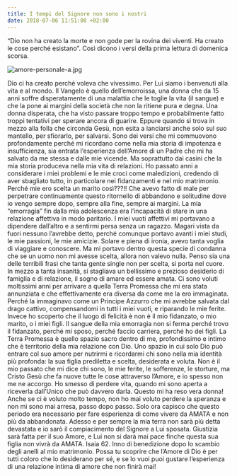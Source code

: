 ```yaml
---
title: I tempi del Signore non sono i nostri
date: 2018-07-06 11:51:00 +02:00
---
```


“Dio non ha creato la morte e non gode per la rovina dei viventi. Ha creato le cose perché esistano”. Così dicono i versi della prima lettura di domenica scorsa.

![amore-personale-a.jpg](/uploads/amore-personale-a.jpg)

 Dio ci ha creato perché voleva che vivessimo. Per Lui siamo i benvenuti alla vita e al mondo. Il Vangelo è quello dell’emorroissa, una donna che da 15 anni soffre disperatamente di una malattia che le toglie la vita (il sangue) e che la pone ai margini della società che non la ritiene pura e degna. Una donna disperata, che ha visto passare troppo tempo e probabilmente fatto troppi tentativi per sperare ancora di guarire. Eppure quando si trova in mezzo alla folla che circonda Gesù, non esita a lanciarsi anche solo sul suo mantello, per sfiorarlo, per salvarsi. 
Sono dei versi che mi commuovono profondamente perché mi ricordano come nella mia storia di impotenza e insufficienza, sia entrata l’esperienza dell’Amore di un Padre che mi ha salvato da me stessa e dalle mie vicende. Ma soprattutto dai casini che la mia storia produceva nella mia vita di relazioni. Ho passato anni a considerare i miei problemi e le mie croci come maledizioni, credendo di aver sbagliato tutto, in particolare nei fidanzamenti e nel mio matrimonio. Perché mie ero scelta un marito così???!! Che avevo fatto di male per perpetrare continuamente questo ritornello di abbandono e solitudine dove io vengo sempre dopo, sempre alla fine, sempre ai margini. La mia “emorragia” fin dalla mia adolescenza era l’incapacità di stare in una relazione affettiva in modo paritario. I miei vuoti affettivi mi portavano a dipendere dall’altro e a sentirmi persa senza un ragazzo. Magari vista da fuori nessuno l’avrebbe detto, perché comunque portavo avanti i miei studi, le mie passioni, le mie amicizie. Solare e piena di ironia, avevo tanta voglia di viaggiare e conoscere. Ma mi portavo dentro questa specie di condanna che se un uomo non mi avesse scelta, allora non valevo nulla. Penso sia una delle terribili frasi che tanta gente single non per scelta, si porta nel cuore. In mezzo a tanta insanità, si stagliava un bellissimo e prezioso desiderio di famiglia e di relazione, il sogno di amare ed essere amata. Ci sono voluti moltissimi anni per arrivare a quella Terra Promessa che mi era stata annunziata e che effettivamente era diversa da come me la ero immaginata. Perché la immaginavo come un Principe Azzurro che mi avrebbe salvata dal drago cattivo, compensandomi in tutti i miei vuoti, e riparando le mie ferite. Invece ho scoperto che il luogo di felicità è non è il mio fidanzato, o mio marito, o i miei figli. Il sangue della mia emorragia non si ferma perché trovo il fidanzato, perché mi sposo, perché faccio carriera, perché ho dei figli. La Terra Promessa è quello spazio sacro dentro di me, profondissimo e intimo che è territorio della mia relazione con Dio. Uno spazio in cui solo Dio può entrare col suo amore per nutrirmi e ricordarmi chi sono nella mia identità più profonda: la sua figlia prediletta e scelta, desiderata e voluta. Non è il mio passato che mi dice chi sono, le mie ferite, le sofferenze, le storture, ma Cristo Gesù che fa nuove tutte le cose attraverso l’Amore, e io spesso non me ne accorgo. Ho smesso di perdere vita, quando mi sono aperta a riceverla dall’Unico che può davvero darla. Questo mi ha reso vera donna! Anche se ci è voluto molto tempo, non ho mai voluto perdere la speranza e non mi sono mai arresa, passo dopo passo. Solo ora capisco che questo periodo era necessario per fare esperienza di come vivere da AMATA e non più da abbandonata. Adesso e per sempre la mia terra non sarà più detta devastata e io sarò il compiacimento del Signore a Lui sposata. Giustizia sarà fatta per il suo Amore, e Lui non si darà mai pace finche questa sua figlia non vivrà da AMATA. Isaia 62. Inno di benedizione dopo lo scambio degli anelli al mio matrimonio. 
Possa tu scoprire che l’Amore di Dio è per tutti coloro che lo desiderano per sé, e se lo vuoi puoi gustare l’esperienza di una relazione intima di amore che non finirà mai!
